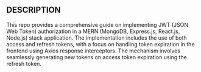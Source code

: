 ## **DESCRIPTION**

This repo provides a comprehensive guide on implementing JWT (JSON Web Token) authorization in a MERN (MongoDB, Express.js, React.js, Node.js) stack application. The implementation includes the use of both access and refresh tokens, with a focus on handling token expiration in the frontend using Axios response interceptors. The mechanism involves seamlessly generating new tokens on access token expiration using the refresh token.

